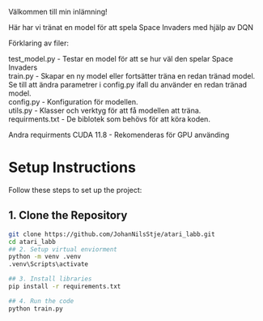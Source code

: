 Välkommen till min inlämning!

Här har vi tränat en model för att spela Space Invaders med hjälp av DQN

Förklaring av filer:

test_model.py - Testar en model för att se hur väl den spelar Space Invaders<br>
train.py - Skapar en ny model eller fortsätter träna en redan tränad model. Se till att ändra parametrer i config.py ifall du använder en redan tränad model.<br>
config.py - Konfiguration för modellen.<br>
utils.py - Klasser och verktyg för att få modellen att träna.<br>
requirments.txt - De biblotek som behövs för att köra koden.<br>

Andra requirments
CUDA 11.8 - Rekomenderas för GPU använding


# Setup Instructions

Follow these steps to set up the project:

## 1. Clone the Repository

```bash
git clone https://github.com/JohanNilsStje/atari_labb.git
cd atari_labb
## 2. Setup virtual enviorment
python -m venv .venv
.venv\Scripts\activate

## 3. Install libraries
pip install -r requirements.txt

## 4. Run the code
python train.py
